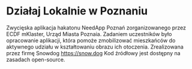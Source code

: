 # Działaj Lokalnie w Poznaniu

Zwycięska aplikacja hakatonu NeedApp Poznań zorganizowanego przez ECDF mKlaster, Urząd Miasta Poznaia. Zadaniem uczestników było opracowanie aplikacji, która pomoże zmobilizować mieszkańców do aktywnego udziału w kształtowaniu obrazu ich otoczenia. Zrealizowana przez firmę Snowdog https://snow.dog Kod źródłowy jest dostępny na zasadach open-source.
